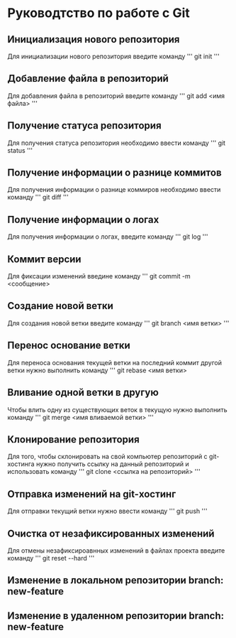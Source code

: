 # Руководтство по работе с Git

## Инициализация нового репозитория

Для инициализации нового репозитория введите команду
'''
    git init
'''

## Добавление файла в репозиторий

Для добавления файла в репозиторий введите команду
'''
    git add <имя файла>
'''

## Получение статуса репозитория

Для получения статуса репозитория необходимо ввести команду
'''
    git status
'''

## Получение информации о разнице коммитов

Для получения информации о разнице коммиров необходимо ввести команду
'''
    git diff
'''

## Получение информации о логах

Для получения информации о логах, введите команду
'''
    git log
'''

## Коммит версии

Для фиксации изменений введине команду 
'''
    git commit -m <сообщение>
## Создание новой ветки

Для создания новой ветки введите команду 
'''
    git branch <имя ветки>
'''

## Перенос основание ветки

Для переноса основания текущей ветки на последний коммит другой ветки нужно выполнить команду 
'''
    git rebase <имя ветки>
## Вливание одной ветки в другую

Чтобы влить одну из существующих веток в текущую нужно выполнить команду
'''
    git merge <имя вливаемой ветки>
'''

## Клонирование репозитория

Для того, чтобы склонировать на свой компьютер репозиторий с git-хостинга нужно получить ссылку на данный репозиторий и использовать команду
'''
    git clone <ссылка на репозиторий>
'''

## Отправка изменений на git-хостинг

Для отправки текущий ветки нужно ввести команду
'''
    git push
'''

## Очистка от незафиксированных изменений

Для отмены незафиксироавнных изменений в файлах проекта введите команду
'''
    git reset --hard
'''

## Изменение в локальном репозитории branch: new-feature
## Изменение в удаленном репозитории branch: new-feature
